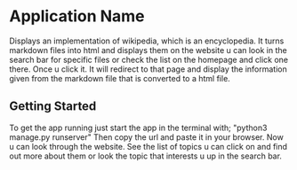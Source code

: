 # Application Name

Displays an implementation of wikipedia, which is an encyclopedia.
It turns markdown files into html and displays them on the website u can look in the search bar for specific files or check the list on the homepage and click one there. Once u click it. It will redirect to that page and display the information given from the markdown file that is converted to a html file.


## Getting Started

To get the app running just start the app in the terminal with; "python3 manage.py runserver"
Then copy the url and paste it in your browser. Now u can look through the website. See the list of topics u can click on and find out more about them or look the topic that interests u up in the search bar.
